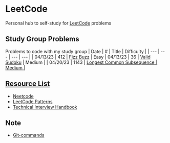 # LeetCode

Personal hub to self-study for <a href = "https://leetcode.com/">LeetCode</a> problems
## Study Group Problems
Problems to code with my study group
| Date | # | Title | Difficulty | 
| --- | --- | --- | --- |
| 04/13/23 | 412 | <a href = "https://leetcode.com/problems/fizz-buzz/description/">Fizz Buzz</a> | Easy
| 04/13/23 | 36 | <a href = "https://leetcode.com/problems/valid-sudoku/description/?envType=featured-list&envId=top-interview-questions?envType=featured-list&envId=top-interview-questions">Valid Sudoku</a> | Medium |
| 04/20/23 | 1143 | <a href = "https://leetcode.com/problems/longest-common-subsequence/description/">Longest Common Subsequence<a href> | Medium |

## Resource List
* <a href = "https://neetcode.io/practice">Neetcode</a>
* <a href = "https://seanprashad.com/leetcode-patterns/">LeetCode Patterns</a>
* <a href = "https://www.techinterviewhandbook.org/grind75">Technical Interview Handbook</a>

## Note
* <a href = "https://github.com/joshnh/Git-Commands">Git-commands</a>
